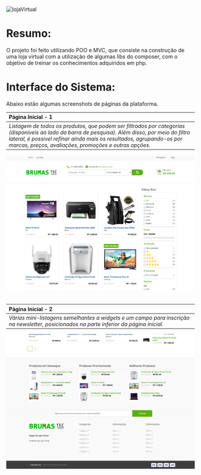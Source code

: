 ![lojaVirtual](https://socialify.git.ci/denilson-santos/lojaVirtual/image?language=1&name=1&owner=1&theme=Light)

# Resumo:
O projeto foi feito utilizando POO e MVC, que consiste na construção de uma loja virtual com a utilização de algumas libs do composer, com o objetivo de treinar os conhecimentos adquiridos em php.

# Interface do Sistema:
Abaixo estão algumas screenshots de páginas da plataforma.

| Página Inicial - 1 |
| :- |
| *Listagem de todos os produtos, que podem ser filtrados por categorias (disponíveis ao lado da barra de pesquisa). Além disso, por meio do filtro lateral, é possivel refinar ainda mais os resultados, agrupando-os por marcas, preços, avaliações, promoções e outras opções.* |
 
![Página Inicial](./assets/screenshots/1.home.png)
<br>
<br>

| Página Inicial - 2 |
| :- |
| *Várias mini-listagens semelhantes a widgets e um campo para inscrição na newsletter, posicionados na parte inferior da página inicial.* |
 
![Página Inicial - 2](./assets/screenshots/2.home.png)